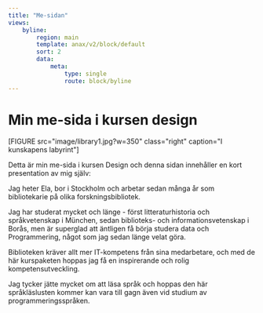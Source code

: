 ```yaml
---
title: "Me-sidan"
views:
    byline:
        region: main
        template: anax/v2/block/default
        sort: 2
        data:
            meta:
                type: single
                route: block/byline
---
```

Min me-sida i kursen design
=========================

[FIGURE src="image/library1.jpg?w=350" class="right" caption="I kunskapens labyrint"]

Detta är min me-sida i kursen Design och denna sidan innehåller en kort presentation av mig själv:

Jag heter Ela, bor i Stockholm och arbetar sedan många år som bibliotekarie
på olika forskningsbibliotek.

Jag har studerat mycket och länge - först litteraturhistoria och språkvetenskap i München,
sedan biblioteks- och informationsvetenskap i Borås, men är superglad att äntligen få börja
studera data och Programmering, något som jag sedan länge velat göra.

Biblioteken kräver allt mer IT-kompetens från sina medarbetare, och med de här kurspaketen
hoppas jag få en inspirerande och rolig kompetensutveckling.

Jag tycker jätte mycket om att läsa språk och hoppas den här språkläslusten kommer kan vara till gagn även
vid studium av programmeringsspråken.
